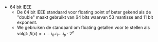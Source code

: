 - 64 bit IEEE
	- De 64 bit IEEE standaard voor floating point of beter gekend als de "double" maakt gebruikt van 64 bits waarvan 53 mantisse and 11 bit exponent.
	- We gebruiken de standaard om floating getallen voor te stellen als volgt: $fl(x) = +- i_0.i_1....i_p \cdot 2^e$